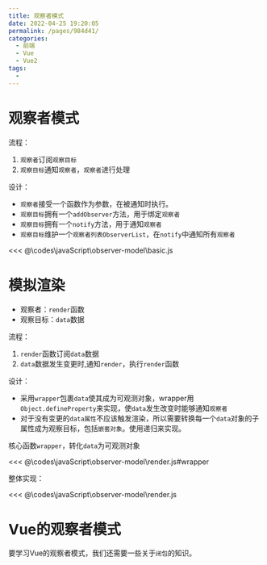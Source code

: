 ```yaml
---
title: 观察者模式
date: 2022-04-25 19:20:05
permalink: /pages/984d41/
categories:
  - 前端
  - Vue
  - Vue2
tags:
  - 
---
```


# 观察者模式

流程：
1. `观察者`订阅`观察目标`
2. `观察目标`通知`观察者`，`观察者`进行处理

设计：
-   `观察者`接受一个函数作为参数，在被通知时执行。
-   `观察目标`拥有一个`addObserver`方法，用于绑定`观察者`
-   `观察目标`拥有一个`notify`方法，用于通知`观察者`
-   `观察目标`维护一个`观察者列表ObserverList`，在`notify`中通知所有`观察者`

<<< @\codes\javaScript\observer-model\basic.js

# 模拟渲染

-  观察者：`render`函数
-  观察目标：`data`数据

流程：
1.  `render`函数订阅`data`数据
2.  `data`数据发生变更时,通知`render`，执行`render`函数

设计：
-   采用`wrapper`包裹`data`使其成为可观测对象，wrapper用`Object.defineProperty`来实现，使`data`发生改变时能够通知`观察者`
-   对于没有变更的`data属性`不应该触发渲染，所以需要转换每一个`data`对象的子属性成为观察目标，包括`嵌套对象`。使用递归来实现。

核心函数`wrapper`，转化`data`为可观测对象

<<< @\codes\javaScript\observer-model\render.js#wrapper

整体实现：

<<< @\codes\javaScript\observer-model\render.js


# Vue的观察者模式

要学习Vue的观察者模式，我们还需要一些关于`闭包`的知识。


<!-- -   观察目标:`Dep`，`每个数据对象`都绑定一个`Dep实例`
    -   `Dep`拥有一个`subs队列`，存储着`观察者列表`
    -   `Dep`拥有一个`notify`方法，用于通知观察者
    -   辅助类：`Observer`，将观察目标转化为`可观测数据`，生成`Dep实例`
-   观察者：`Watcher`，将`每个响应式函数（如render）`包装成一个`Watcher`实例 -->

